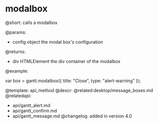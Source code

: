 modalbox
=============

@short:
	calls a modalbox

@params:

- config		object			the modal box's configuration

@returns:

- div			HTMLElement		the div container of the modalbox

@example:

var box = gantt.modalbox({
	title: "Close",
 	type: "alert-warning"
});

@template:	api_method
@descr:
@related:desktop/message_boxes.md
@relatedapi:
- api/gantt_alert.md
- api/gantt_confirm.md
- api/gantt_message.md
@changelog:
added in version 4.0

